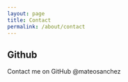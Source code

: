 ```yaml
---
layout: page
title: Contact
permalink: /about/contact
---
```


## Github

Contact me on GitHub @mateosanchez
